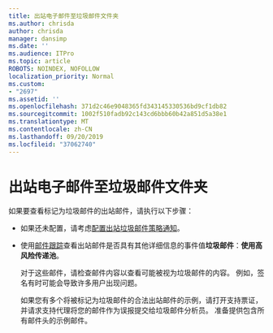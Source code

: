 ```yaml
---
title: 出站电子邮件至垃圾邮件文件夹
ms.author: chrisda
author: chrisda
manager: dansimp
ms.date: ''
ms.audience: ITPro
ms.topic: article
ROBOTS: NOINDEX, NOFOLLOW
localization_priority: Normal
ms.custom:
- "2697"
ms.assetid: ''
ms.openlocfilehash: 371d2c46e9048365fd343145330536bd9cf1db82
ms.sourcegitcommit: 1002f510fadb92c143cd6bbb60b42a851d5a38e1
ms.translationtype: MT
ms.contentlocale: zh-CN
ms.lasthandoff: 09/20/2019
ms.locfileid: "37062740"
---
```

# <a name="outbound-email-to-junk-email-folder"></a>出站电子邮件至垃圾邮件文件夹

如果要查看标记为垃圾邮件的出站邮件，请执行以下步骤：

- 如果还未配置，请考虑[配置出站垃圾邮件策略通知](https://docs.microsoft.com/office365/securitycompliance/configure-the-outbound-spam-policy)。

- 使用[邮件跟踪](https://docs.microsoft.com/office365/securitycompliance/message-trace-scc)查看出站邮件是否具有其他详细信息的事件值**垃圾邮件**：**使用高风险传递池**。

  对于这些邮件，请检查邮件内容以查看可能被视为垃圾邮件的内容。 例如，签名有时可能会导致许多用户出现问题。

  如果您有多个将被标记为垃圾邮件的合法出站邮件的示例，请打开支持票证，并请求支持代理将您的邮件作为误报提交给垃圾邮件分析员。 准备提供包含所有邮件头的示例邮件。
